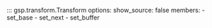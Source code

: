 ::: gsp.transform.Transform
    options:
      show_source: false
      members:
        - set_base
        - set_next
        - set_buffer

